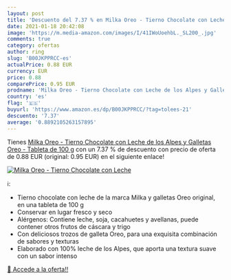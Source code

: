 ```yaml
---
layout: post
title: 'Descuento del 7.37 % en Milka Oreo - Tierno Chocolate con Leche '
date: 2021-01-18 20:42:08
image: 'https://m.media-amazon.com/images/I/41IWoUoehbL._SL200_.jpg'
comments: true
category: ofertas
author: ring
slug: 'B00JKPPRCC-es'
actualPrice: 0.88 EUR
currency: EUR
price: 0.88
comparePrice: 0.95 EUR
prodname: 'Milka Oreo - Tierno Chocolate con Leche de los Alpes y Galletas Oreo - Tableta de 100 g'
country: 'es'
flag: '🇪🇸'
buyurl: 'https://www.amazon.es/dp/B00JKPPRCC/?tag=tolees-21'
descuento: '7.37'
average: '0.8892105263157895'
---
```


Tienes [Milka Oreo - Tierno Chocolate con Leche de los Alpes y Galletas Oreo - Tableta de 100 g](https://www.amazon.es/dp/B00JKPPRCC/?tag=tolees-21) con un 7.37 % de descuento con precio de oferta de 0.88 EUR (original: 0.95 EUR) en el siguiente enlace!

[![Milka Oreo - Tierno Chocolate con Leche ](https://m.media-amazon.com/images/I/41IWoUoehbL._SL200_.jpg)](https://www.amazon.es/dp/B00JKPPRCC/?tag=tolees-21)

ℹ️:

- Tierno chocolate con leche de la marca Milka y galletas Oreo original, en una tableta de 100 g
- Conservar en lugar fresco y seco
- Alérgenos: Contiene leche, soja, cacahuetes y avellanas, puede contener otros frutos de cáscara y trigo
- Con deliciosos trozos de galleta Oreo, para una exquisita combinación de sabores y texturas
- Elaborado con 100% leche de los Alpes, que aporta una textura suave con un sabor intenso

[🛒 Accede a la oferta!!](https://www.amazon.es/dp/B00JKPPRCC/?tag=tolees-21)
